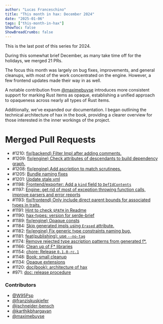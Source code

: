 ```yaml
---
author: "Lucas Franceschino"
title: "This month in hax: December 2024"
date: "2025-01-06"
tags: ["this-month-in-hax"]
ShowToc: false
ShowBreadCrumbs: false
---
```


This is the last post of this series for 2024.

During this somewhat brief December, as many take time off for the holidays, we merged 21 PRs.

The focus this month was largely on bug fixes, improvements, and general cleanups, with most of the work concentrated on the engine. However, a few frontend updates made their way in as well.

A notable contribution from [@maximebuyse](https://github.com/maximebuyse) introduces more consistent support for marking Rust items as opaque, establishing a unified approach to opaqueness across nearly all types of Rust items.

Additionally, we’ve expanded our documentation. I began outlining the technical architecture of hax in the book, providing a clearer overview for those interested in the inner workings of the project.

# Merged Pull Requests
* #1210: [fix(backend) Filter Impl after adding comments.](https://github.com/hacspec/hax/pull/1210)
* #1209: [fix(engine) Check attributes of descendants to build dependency graph.](https://github.com/hacspec/hax/pull/1209)
* #1208: [fix(engine) Add ascription to match scrutinees.](https://github.com/hacspec/hax/pull/1208)
* #1205: [Bundle naming fixes](https://github.com/hacspec/hax/pull/1205)
* #1201: [Update stale.yml](https://github.com/hacspec/hax/pull/1201)
* #1198: [Frontend/exporter: Add a `kind` field to `DefIdContents`](https://github.com/hacspec/hax/pull/1198)
* #1197: [Engine: get rid of most of exception throwing function calls, improve parsers and error reports](https://github.com/hacspec/hax/pull/1197)
* #1193: [fix(frontend) Only include direct parent bounds for associated types in traits.](https://github.com/hacspec/hax/pull/1193)
* #1191: [Hint to check `$PATH` in Readme](https://github.com/hacspec/hax/pull/1191)
* #1190: [hax-types: version for serde-brief](https://github.com/hacspec/hax/pull/1190)
* #1189: [fix(engine) Opaque consts](https://github.com/hacspec/hax/pull/1189)
* #1184: [Skip generated impls using `Erased` attribute.](https://github.com/hacspec/hax/pull/1184)
* #1182: [fix(engine) Fix generic type constraints naming bug.](https://github.com/hacspec/hax/pull/1182)
* #1181: [feat(publishing): use `--no-tag`](https://github.com/hacspec/hax/pull/1181)
* #1174: [Remove rejected type ascription patterns from generated f*.](https://github.com/hacspec/hax/pull/1174)
* #1166: [Clean up of F* libraries](https://github.com/hacspec/hax/pull/1166)
* #1154: [chore: Release `0.1.0-rc.1`](https://github.com/hacspec/hax/pull/1154)
* #1148: [Book: small cleanup](https://github.com/hacspec/hax/pull/1148)
* #1134: [Opaque extensions](https://github.com/hacspec/hax/pull/1134)
* #1120: [doc(book): architecture of hax](https://github.com/hacspec/hax/pull/1120)
* #971: [doc: release procedure](https://github.com/hacspec/hax/pull/971)

### Contributors
* [@W95Psp](https://github.com/W95Psp)
* [@franziskuskiefer](https://github.com/franziskuskiefer)
* [@jschneider-bensch](https://github.com/jschneider-bensch)
* [@karthikbhargavan](https://github.com/karthikbhargavan)
* [@maximebuyse](https://github.com/maximebuyse)
